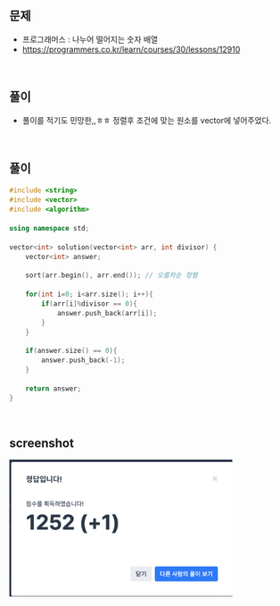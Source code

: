 ## 문제
- 프로그래머스 : 나누어 떨어지는 숫자 배열
- https://programmers.co.kr/learn/courses/30/lessons/12910

<br/>

## 풀이
- 풀이를 적기도 민망한,,ㅎㅎ 정렬후 조건에 맞는 원소를 vector에 넣어주었다.

<br/> 

## 풀이

```c++
#include <string>
#include <vector>
#include <algorithm>

using namespace std;

vector<int> solution(vector<int> arr, int divisor) {
    vector<int> answer;
    
    sort(arr.begin(), arr.end()); // 오름차순 정렬
    
    for(int i=0; i<arr.size(); i++){
        if(arr[i]%divisor == 0){
            answer.push_back(arr[i]);
        }
    }
    
    if(answer.size() == 0){
        answer.push_back(-1);
    }
    
    return answer;
}
```

<br/>

## screenshot

 <img src="./screenshots/prog_숫자배열.png" width="400"> 
